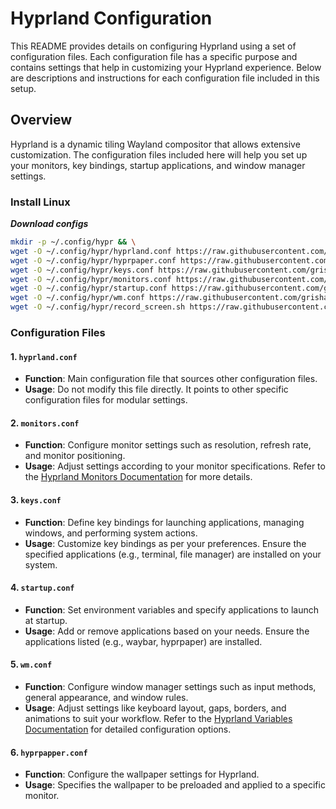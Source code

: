 # Hyprland Configuration

This README provides details on configuring Hyprland using a set of configuration files. Each configuration file has a specific purpose and contains settings that help in customizing your Hyprland experience. Below are descriptions and instructions for each configuration file included in this setup.

## Overview

Hyprland is a dynamic tiling Wayland compositor that allows extensive customization. The configuration files included here will help you set up your monitors, key bindings, startup applications, and window manager settings.

### Install Linux

***Download configs***

```bash
mkdir -p ~/.config/hypr && \
wget -O ~/.config/hypr/hyprland.conf https://raw.githubusercontent.com/grisha765/my_desktop/main/hyprland/hyprland.conf && \
wget -O ~/.config/hypr/hyprpaper.conf https://raw.githubusercontent.com/grisha765/my_desktop/main/hyprland/hyprpaper.conf && \
wget -O ~/.config/hypr/keys.conf https://raw.githubusercontent.com/grisha765/my_desktop/main/hyprland/keys.conf && \
wget -O ~/.config/hypr/monitors.conf https://raw.githubusercontent.com/grisha765/my_desktop/main/hyprland/monitors.conf && \
wget -O ~/.config/hypr/startup.conf https://raw.githubusercontent.com/grisha765/my_desktop/main/hyprland/startup.conf && \
wget -O ~/.config/hypr/wm.conf https://raw.githubusercontent.com/grisha765/my_desktop/main/hyprland/wm.conf && \
wget -O ~/.config/hypr/record_screen.sh https://raw.githubusercontent.com/grisha765/my_desktop/main/hyprland/record_screen.sh
```

### Configuration Files

#### 1. `hyprland.conf`

- **Function**: Main configuration file that sources other configuration files.
- **Usage**: Do not modify this file directly. It points to other specific configuration files for modular settings.

#### 2. `monitors.conf`

- **Function**: Configure monitor settings such as resolution, refresh rate, and monitor positioning.
- **Usage**: Adjust settings according to your monitor specifications. Refer to the [Hyprland Monitors Documentation](https://wiki.hyprland.org/Configuring/Monitors/) for more details.

#### 3. `keys.conf`

- **Function**: Define key bindings for launching applications, managing windows, and performing system actions.
- **Usage**: Customize key bindings as per your preferences. Ensure the specified applications (e.g., terminal, file manager) are installed on your system.

#### 4. `startup.conf`

- **Function**: Set environment variables and specify applications to launch at startup.
- **Usage**: Add or remove applications based on your needs. Ensure the applications listed (e.g., waybar, hyprpaper) are installed.

#### 5. `wm.conf`

- **Function**: Configure window manager settings such as input methods, general appearance, and window rules.
- **Usage**: Adjust settings like keyboard layout, gaps, borders, and animations to suit your workflow. Refer to the [Hyprland Variables Documentation](https://wiki.hyprland.org/Configuring/Variables/) for detailed configuration options.

#### 6. `hyprpapper.conf`

- **Function**: Configure the wallpaper settings for Hyprland.
- **Usage**: Specifies the wallpaper to be preloaded and applied to a specific monitor. 

